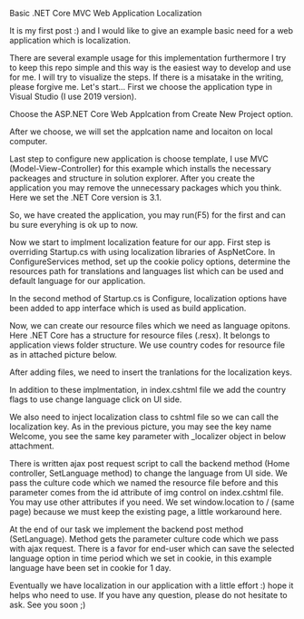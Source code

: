 Basic .NET Core MVC Web Application Localization

It is my first post :) and I would like to give an example basic need for a web application which is localization. 

There are several example usage for this implementation furthermore I try to keep this repo simple and this way is the easiest way to develop and use for me. 
I will try to visualize the steps. If there is a misatake in the writing, please forgive me. Let's start…
First we choose the application type in Visual Studio (I use 2019 version).

Choose the ASP.NET Core Web Applcation from Create New Project option.

After we choose, we will set the applcation name and locaiton on local computer.

Last step to configure new application is choose template, 
I use MVC (Model-View-Controller) for this example which installs the necessary packeages and structure in solution explorer. 
After you create the application you may remove the unnecessary packages which you think. 
Here we set the .NET Core version is 3.1.

So, we have created the application, 
you may run(F5) for the first and can bu sure everyhing is ok up to now. 

Now we start to implment localization feature for our app. 
First step is overriding Startup.cs with using localization libraries of AspNetCore. 
In ConfigureServices method, set up the cookie policy options, 
determine the resources path for translations and languages list which can be used and default language for our application.

In the second method of Startup.cs is Configure, localization options have been added to app interface which is used as build application.

Now, we can create our resource files which we need as language opitons. 
Here .NET Core has a structure for resource files (.resx). 
It belongs to application views folder structure. We use country codes for resource file as in attached picture below.

After adding files, we need to insert the tranlations for the localization keys.

In addition to these implmentation, in index.cshtml file we add the country flags to use change language click on UI side.

We also need to inject localization class to cshtml file so we can call the localization key. 
As in the previous picture, you may see the key name Welcome, you see the same key parameter with _localizer object in below attachment.

There is written ajax post request script to call the backend method (Home controller, 
SetLanguage method) to change the language from UI side. 
We pass the culture code which we named the resource file before and this parameter comes from the id attribute of img control on index.cshtml file. 
You may use other attributes if you need. We set window.location to / (same page) because we must keep the existing page, a little workaround here. 

At the end of our task we implement the backend post method (SetLanguage). 
Method gets the parameter culture code which we pass with ajax request. There is a favor for end-user which can save the selected language option in time period which we set in cookie, in this example language have been set in cookie for 1 day.

Eventually we have localization in our application with a little effort :) hope it helps who need to use. 
If you have any question, please do not hesitate to ask. See you soon ;) 
